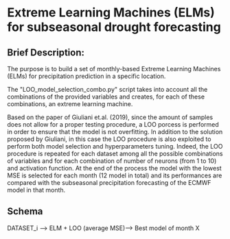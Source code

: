 # Extreme Learning Machines (ELMs) for subseasonal drought forecasting

## Brief Description:

The purpose is to build a set of monthly-based Extreme Learning Machines (ELMs) for precipitation prediction in a specific location. 

The "LOO_model_selection_combo.py" script takes into account all the combinations of the provided variables and creates, for each of these combinations, an extreme learning machine. 

Based on the paper of Giuliani et.al. (2019), since the amount of samples does not allow for a proper testing procedure, a LOO porcess is performed in order to ensure that the model is not overfitting. 
In addition to the solution proposed by Giuliani, in this case the LOO procedure is also exploited to perform both model selection and hyperparameters tuning. Indeed, the LOO procedure is repeated for each dataset among all the possible combinations of variables and for each combination of number of neurons (from 1 to 10) and activation function. At the end of the process the model with the lowest MSE is selected for each month (12 model in total) and its performances are compared with the subseasonal precipitation forecasting of the ECMWF model in that month.


## Schema

DATASET_i --> ELM + LOO  (average MSE)--> Best model of month X


